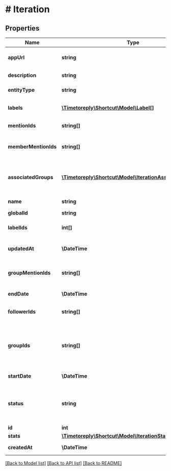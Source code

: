 # # Iteration

## Properties

Name | Type | Description | Notes
------------ | ------------- | ------------- | -------------
**appUrl** | **string** | The Shortcut application url for the Iteration. |
**description** | **string** | The description of the iteration. |
**entityType** | **string** | A string description of this resource |
**labels** | [**\Timetoreply\Shortcut\Model\Label[]**](Label.md) | An array of labels attached to the iteration. |
**mentionIds** | **string[]** | &#x60;Deprecated:&#x60; use &#x60;member_mention_ids&#x60;. |
**memberMentionIds** | **string[]** | An array of Member IDs that have been mentioned in the Story description. |
**associatedGroups** | [**\Timetoreply\Shortcut\Model\IterationAssociatedGroup[]**](IterationAssociatedGroup.md) | An array containing Group IDs and Group-owned story counts for the Iteration&#39;s associated groups. |
**name** | **string** | The name of the iteration. |
**globalId** | **string** |  |
**labelIds** | **int[]** | An array of label ids attached to the iteration. |
**updatedAt** | **\DateTime** | The instant when this iteration was last updated. |
**groupMentionIds** | **string[]** | An array of Group IDs that have been mentioned in the Story description. |
**endDate** | **\DateTime** | The date this iteration ends. |
**followerIds** | **string[]** | An array of UUIDs for any Members listed as Followers. |
**groupIds** | **string[]** | An array of UUIDs for any Groups you want to add as Followers. Currently, only one Group association is presented in our web UI. |
**startDate** | **\DateTime** | The date this iteration begins. |
**status** | **string** | The status of the iteration. Values are either \&quot;unstarted\&quot;, \&quot;started\&quot;, or \&quot;done\&quot;. |
**id** | **int** | The ID of the iteration. |
**stats** | [**\Timetoreply\Shortcut\Model\IterationStats**](IterationStats.md) |  |
**createdAt** | **\DateTime** | The instant when this iteration was created. |

[[Back to Model list]](../../README.md#models) [[Back to API list]](../../README.md#endpoints) [[Back to README]](../../README.md)
